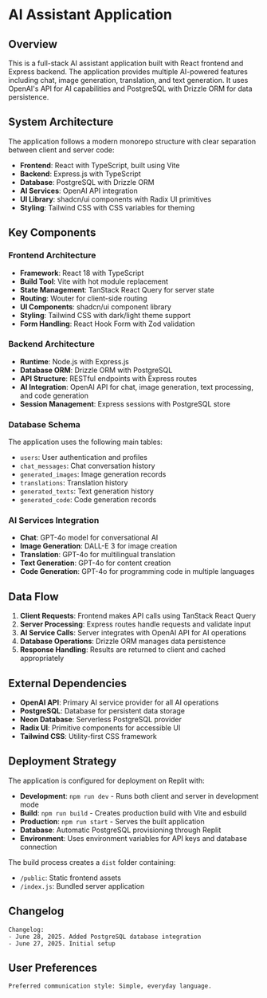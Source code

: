 # AI Assistant Application

## Overview

This is a full-stack AI assistant application built with React frontend and Express backend. The application provides multiple AI-powered features including chat, image generation, translation, and text generation. It uses OpenAI's API for AI capabilities and PostgreSQL with Drizzle ORM for data persistence.

## System Architecture

The application follows a modern monorepo structure with clear separation between client and server code:

- **Frontend**: React with TypeScript, built using Vite
- **Backend**: Express.js with TypeScript
- **Database**: PostgreSQL with Drizzle ORM
- **AI Services**: OpenAI API integration
- **UI Library**: shadcn/ui components with Radix UI primitives
- **Styling**: Tailwind CSS with CSS variables for theming

## Key Components

### Frontend Architecture
- **Framework**: React 18 with TypeScript
- **Build Tool**: Vite with hot module replacement
- **State Management**: TanStack React Query for server state
- **Routing**: Wouter for client-side routing
- **UI Components**: shadcn/ui component library
- **Styling**: Tailwind CSS with dark/light theme support
- **Form Handling**: React Hook Form with Zod validation

### Backend Architecture
- **Runtime**: Node.js with Express.js
- **Database ORM**: Drizzle ORM with PostgreSQL
- **API Structure**: RESTful endpoints with Express routes
- **AI Integration**: OpenAI API for chat, image generation, text processing, and code generation
- **Session Management**: Express sessions with PostgreSQL store

### Database Schema
The application uses the following main tables:
- `users`: User authentication and profiles
- `chat_messages`: Chat conversation history
- `generated_images`: Image generation records
- `translations`: Translation history
- `generated_texts`: Text generation history
- `generated_code`: Code generation records

### AI Services Integration
- **Chat**: GPT-4o model for conversational AI
- **Image Generation**: DALL-E 3 for image creation
- **Translation**: GPT-4o for multilingual translation
- **Text Generation**: GPT-4o for content creation
- **Code Generation**: GPT-4o for programming code in multiple languages

## Data Flow

1. **Client Requests**: Frontend makes API calls using TanStack React Query
2. **Server Processing**: Express routes handle requests and validate input
3. **AI Service Calls**: Server integrates with OpenAI API for AI operations
4. **Database Operations**: Drizzle ORM manages data persistence
5. **Response Handling**: Results are returned to client and cached appropriately

## External Dependencies

- **OpenAI API**: Primary AI service provider for all AI operations
- **PostgreSQL**: Database for persistent data storage
- **Neon Database**: Serverless PostgreSQL provider
- **Radix UI**: Primitive components for accessible UI
- **Tailwind CSS**: Utility-first CSS framework

## Deployment Strategy

The application is configured for deployment on Replit with:
- **Development**: `npm run dev` - Runs both client and server in development mode
- **Build**: `npm run build` - Creates production build with Vite and esbuild
- **Production**: `npm run start` - Serves the built application
- **Database**: Automatic PostgreSQL provisioning through Replit
- **Environment**: Uses environment variables for API keys and database connection

The build process creates a `dist` folder containing:
- `/public`: Static frontend assets
- `/index.js`: Bundled server application

## Changelog

```
Changelog:
- June 28, 2025. Added PostgreSQL database integration
- June 27, 2025. Initial setup
```

## User Preferences

```
Preferred communication style: Simple, everyday language.
```